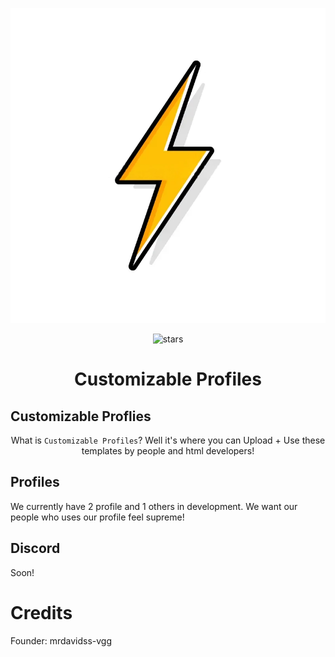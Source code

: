 <p align="center">
   <img alt="Customizable Profiles Icon" src="https://raw.githubusercontent.com/mrdavidss-vgg/assets/refs/heads/main/IMG_3158.png">
</p>
<p align="center">
   <img alt="stars" src="https://img.shields.io/github/stars/customizableproflies/profiles">
<br>
</p>

<h1 align="center">Customizable Profiles</h1>

## Customizable Proflies
<p align="center">What is <code>Customizable Profiles</code>? Well it's where you can Upload + Use these templates by people and html developers!</p>

## Profiles
We currently have 2 profile and 1 others in development.
We want our people who uses our profile feel supreme!

## Discord
Soon!

# Credits
Founder: mrdavidss-vgg
